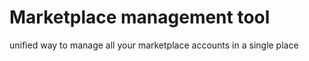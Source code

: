 # Marketplace management tool

unified way to manage all your marketplace accounts in a single place
